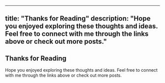 
---
title: "Thanks for Reading"
description: "Hope you enjoyed exploring these thoughts and ideas. Feel free to connect with me through the links above or check out more posts."
---
## Thanks for Reading

Hope you enjoyed exploring these thoughts and ideas. Feel free to connect with me through the links above or check out more posts.